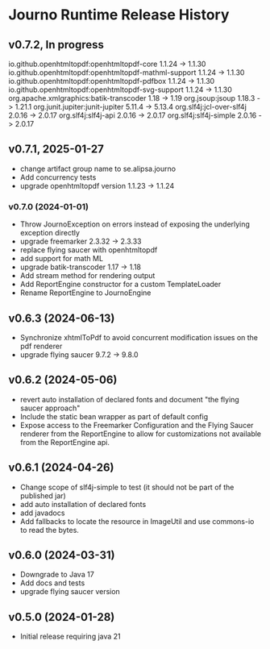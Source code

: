 # Journo Runtime Release History

## v0.7.2, In progress
io.github.openhtmltopdf:openhtmltopdf-core 1.1.24 -> 1.1.30
io.github.openhtmltopdf:openhtmltopdf-mathml-support 1.1.24 -> 1.1.30
io.github.openhtmltopdf:openhtmltopdf-pdfbox  1.1.24 -> 1.1.30
io.github.openhtmltopdf:openhtmltopdf-svg-support 1.1.24 -> 1.1.30
org.apache.xmlgraphics:batik-transcoder 1.18 -> 1.19
org.jsoup:jsoup 1.18.3 -> 1.21.1
org.junit.jupiter:junit-jupiter 5.11.4 -> 5.13.4
org.slf4j:jcl-over-slf4j 2.0.16 -> 2.0.17
org.slf4j:slf4j-api 2.0.16 -> 2.0.17
org.slf4j:slf4j-simple 2.0.16 -> 2.0.17

## v0.7.1, 2025-01-27
- change artifact group name to se.alipsa.journo
- Add concurrency tests
- upgrade openhtmltopdf version 1.1.23 -> 1.1.24

### v0.7.0 (2024-01-01)
- Throw JournoException on errors instead of exposing the underlying exception directly
- upgrade freemarker 2.3.32 -> 2.3.33
- replace flying saucer with openhtmltopdf
- add support for math ML
- upgrade batik-transcoder 1.17 -> 1.18
- Add stream method for rendering output
- Add ReportEngine constructor for a custom TemplateLoader
- Rename ReportEngine to JournoEngine

## v0.6.3 (2024-06-13)
- Synchronize xhtmlToPdf to avoid concurrent modification issues on the pdf renderer
- upgrade flying saucer 9.7.2 -> 9.8.0

## v0.6.2 (2024-05-06)
- revert auto installation of declared fonts and document "the flying saucer approach"
- Include the static bean wrapper as part of default config
- Expose access to the Freemarker Configuration and the Flying Saucer renderer from the ReportEngine
  to allow for customizations not available from the ReportEngine api.

## v0.6.1 (2024-04-26)
- Change scope of slf4j-simple to test (it should not be part of the published jar)
- add auto installation of declared fonts
- add javadocs
- Add fallbacks to locate the resource in ImageUtil and use commons-io to read the bytes.

## v0.6.0 (2024-03-31)
- Downgrade to Java 17
- Add docs and tests
- upgrade flying saucer version

## v0.5.0 (2024-01-28)
- Initial release requiring java 21